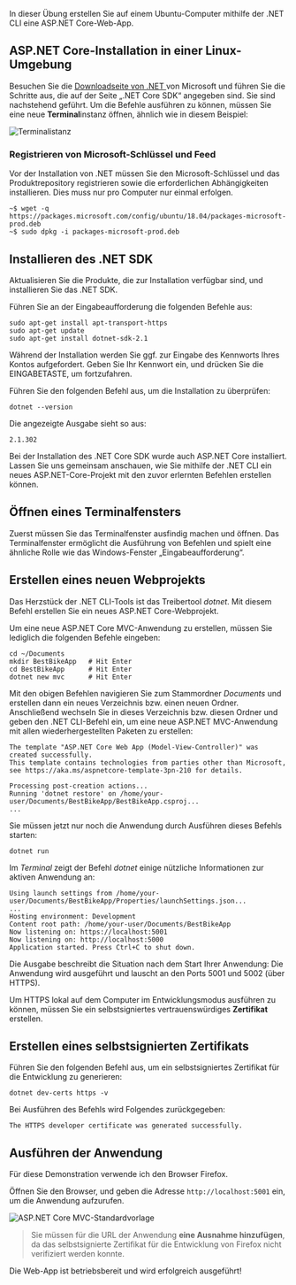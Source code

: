 In dieser Übung erstellen Sie auf einem Ubuntu-Computer mithilfe der .NET CLI eine ASP.NET Core-Web-App.

## <a name="aspnet-core-installation-on-linux-environment"></a>ASP.NET Core-Installation in einer Linux-Umgebung

Besuchen Sie die [Downloadseite von .NET ](https://www.microsoft.com/net/download) von Microsoft und führen Sie die Schritte aus, die auf der Seite „.NET Core SDK“ angegeben sind. Sie sind nachstehend geführt. Um die Befehle ausführen zu können, müssen Sie eine neue **Terminal**instanz öffnen, ähnlich wie in diesem Beispiel:

![Terminalistanz](../media-draft/5-terminal-instance.PNG)

### <a name="register-microsoft-key-and-feed"></a>Registrieren von Microsoft-Schlüssel und Feed

Vor der Installation von .NET müssen Sie den Microsoft-Schlüssel und das Produktrepository registrieren sowie die erforderlichen Abhängigkeiten installieren. Dies muss nur pro Computer nur einmal erfolgen.

```console
~$ wget -q https://packages.microsoft.com/config/ubuntu/18.04/packages-microsoft-prod.deb
~$ sudo dpkg -i packages-microsoft-prod.deb
```

## <a name="install-the-net-sdk"></a>Installieren des .NET SDK

Aktualisieren Sie die Produkte, die zur Installation verfügbar sind, und installieren Sie das .NET SDK.

Führen Sie an der Eingabeaufforderung die folgenden Befehle aus:

```console
sudo apt-get install apt-transport-https
sudo apt-get update
sudo apt-get install dotnet-sdk-2.1
```

Während der Installation werden Sie ggf. zur Eingabe des Kennworts Ihres Kontos aufgefordert. Geben Sie Ihr Kennwort ein, und drücken Sie die EINGABETASTE, um fortzufahren.

Führen Sie den folgenden Befehl aus, um die Installation zu überprüfen:

```console
dotnet --version
```

Die angezeigte Ausgabe sieht so aus:

```console
2.1.302
```

Bei der Installation des .NET Core SDK wurde auch ASP.NET Core installiert. Lassen Sie uns gemeinsam anschauen, wie Sie mithilfe der .NET CLI ein neues ASP.NET-Core-Projekt mit den zuvor erlernten Befehlen erstellen können.

## <a name="open-a-terminal-window"></a>Öffnen eines Terminalfensters

Zuerst müssen Sie das Terminalfenster ausfindig machen und öffnen. Das Terminalfenster ermöglicht die Ausführung von Befehlen und spielt eine ähnliche Rolle wie das Windows-Fenster „Eingabeaufforderung“.

## <a name="create-a-new-web-project"></a>Erstellen eines neuen Webprojekts

Das Herzstück der .NET CLI-Tools ist das Treibertool *dotnet*. Mit diesem Befehl erstellen Sie ein neues ASP.NET Core-Webprojekt.

Um eine neue ASP.NET Core MVC-Anwendung zu erstellen, müssen Sie lediglich die folgenden Befehle eingeben:

```console
cd ~/Documents
mkdir BestBikeApp   # Hit Enter
cd BestBikeApp      # Hit Enter
dotnet new mvc      # Hit Enter
```

Mit den obigen Befehlen navigieren Sie zum Stammordner *Documents* und erstellen dann ein neues Verzeichnis bzw. einen neuen Ordner. Anschließend wechseln Sie in dieses Verzeichnis bzw. diesen Ordner und geben den .NET CLI-Befehl ein, um eine neue ASP.NET MVC-Anwendung mit allen wiederhergestellten Paketen zu erstellen:

```console
The template "ASP.NET Core Web App (Model-View-Controller)" was created successfully.
This template contains technologies from parties other than Microsoft, see https://aka.ms/aspnetcore-template-3pn-210 for details.

Processing post-creation actions...
Running 'dotnet restore' on /home/your-user/Documents/BestBikeApp/BestBikeApp.csproj...
...
```

Sie müssen jetzt nur noch die Anwendung durch Ausführen dieses Befehls starten:

```console
dotnet run
```

Im *Terminal* zeigt der Befehl *dotnet* einige nützliche Informationen zur aktiven Anwendung an:

```console
Using launch settings from /home/your-user/Documents/BestBikeApp/Properties/launchSettings.json...
...
Hosting environment: Development
Content root path: /home/your-user/Documents/BestBikeApp
Now listening on: https://localhost:5001
Now listening on: http://localhost:5000
Application started. Press Ctrl+C to shut down.
```

Die Ausgabe beschreibt die Situation nach dem Start Ihrer Anwendung: Die Anwendung wird ausgeführt und lauscht an den Ports 5001 und 5002 (über HTTPS).

Um HTTPS lokal auf dem Computer im Entwicklungsmodus ausführen zu können, müssen Sie ein selbstsigniertes vertrauenswürdiges **Zertifikat** erstellen.

## <a name="create-a-self-signed-certificate"></a>Erstellen eines selbstsignierten Zertifikats

Führen Sie den folgenden Befehl aus, um ein selbstsigniertes Zertifikat für die Entwicklung zu generieren:

```console
dotnet dev-certs https -v
```

Bei Ausführen des Befehls wird Folgendes zurückgegeben:

```console
The HTTPS developer certificate was generated successfully.
```

## <a name="run-the-application"></a>Ausführen der Anwendung

Für diese Demonstration verwende ich den Browser Firefox.

Öffnen Sie den Browser, und geben die Adresse `http://localhost:5001` ein, um die Anwendung aufzurufen.

![ASP.NET Core MVC-Standardvorlage](../media-draft/5-asp-core-mvc-default-template.PNG)

> Sie müssen für die URL der Anwendung **eine Ausnahme hinzufügen**, da das selbstsignierte Zertifikat für die Entwicklung von Firefox nicht verifiziert werden konnte.

Die Web-App ist betriebsbereit und wird erfolgreich ausgeführt!
